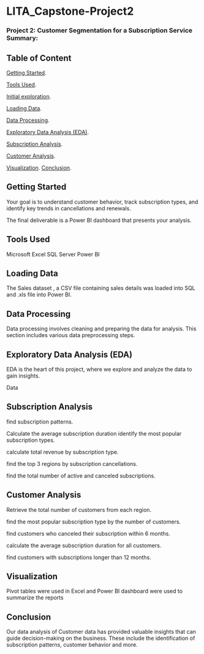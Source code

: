 # LITA_Capstone-Project2

### Project 2: Customer Segmentation for a Subscription Service Summary: 

## Table of Content

[Getting Started](#Getting-Started,).

[Tools Used](#Tools-Used).

[Initial exploration](#Initial-exploration).

[Loading Data](#Loading-Data).

[Data Processing](#Data-Processing).

[Exploratory Data Analysis (EDA)](#Exploratory-Data-Analysis-(EDA)).

[Subscription Analysis](#Subscription-Analysis).

[Customer Analysis](#Customer-Analysis).

[Visualization](#Visualization).
[Conclusion](#Conclusion).

## Getting Started

Your goal is to understand customer behavior, track subscription types, and identify key trends in cancellations and renewals. 

The final deliverable is a Power BI dashboard that presents your analysis.

## Tools Used 

Microsoft Excel 
SQL Server 
Power BI 

## Loading Data

The  Sales dataset , a CSV file containing sales details  was loaded into SQL and .xls file into Power BI.

## Data Processing

Data processing involves cleaning and preparing the data for analysis. This section includes various data preprocessing steps.

## Exploratory Data Analysis (EDA)

EDA is the heart of this project, where we explore and analyze the data to gain insights.

Data

## Subscription Analysis

find subscription patterns. 

Calculate the average subscription duration
 identify the most popular subscription types. 

calculate total revenue by subscription type. 

 find the top 3 regions by subscription cancellations. 

 find the total number of active and canceled subscriptions. 

## Customer Analysis 

Retrieve the total number of customers from each region. 

find the most popular subscription type by the number of customers. 

 find customers who canceled their subscription within 6 months. 

 calculate the average subscription duration for all customers. 

find customers with subscriptions longer than 12 months.

## Visualization 

Pivot tables were used in Excel and Power BI dashboard were used to summarize the reports 

## Conclusion

Our data analysis of Customer data has provided valuable insights that can guide decision-making on the business. These include the identification of  subscription patterns,  customer behavior and more. 




 


